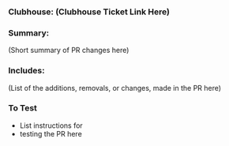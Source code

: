 
### **Clubhouse**: (Clubhouse Ticket Link Here)

### **Summary**: 

(Short summary of PR changes here)

### **Includes**:

(List of the additions, removals, or changes, made in the PR here)

### To Test
- List instructions for
- testing the PR here


